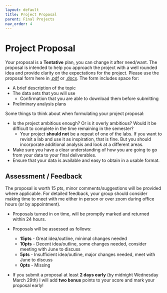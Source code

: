 ```yaml
---
layout: default
title: Project Proposal
parent: Final Projects
nav_order: 4
---
```


# Project Proposal

Your proposal is a **Tentative** plan, you can change it after need/want.  The proposal is intended to help you approach the project with a well rounded idea and provide clarity on the expectations for the project.  Please use the proposal form here in [.pdf](Final-Project-Proposal-Form.pdf) or [.docx](Final-Project-Proposal-Form.docx).  The form includes space for: 

* A brief description of the topic
* The data sets that you will use
    * Confirmation that you are able to download them before submitting
* Preliminary analysis plans

Some things to think about when formulating your project proposal:  

* Is the project ambitious enough? Or is it overly ambitious? Would it be difficult to complete in the time remaining in the semester?
	* Your project **should not** be a repeat of one of the labs.  If you want to revisit a lab and use it as inspiration, that is fine.  But you should incorporate additional analysis and look at a different areas.
* Make sure you have a clear understanding of how you are going to go from your data to your final deliverables.
* Ensure that your data is available and easy to obtain in a usable format.

## Assessment / Feedback

The proposal is worth 15 pts, minor comments/suggestions will be provided where applicable.  For detailed feedback, your group should consider making time to meet with me either in person or over zoom during office hours (or by appointment).
* Proposals turned in on time, will be promptly marked and returned within 24 hours.
* Proposals will be assessed as follows:
	* **15pts** - Great idea/outline, minimal changes needed
	* **10pts** - Decent idea/outline, some changes needed, consider meeting with June to discuss
	* **5pts** - Insufficient idea/outline, major changes needed, meet with June to discuss
	* **0pts** - Missing

* If you submit a proposal at least **2 days early** (by midnight Wednesday March 29th) I will add **two bonus** points to your score and mark your proposal early!